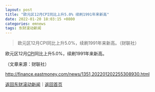 ```yaml
---
layout: post
title: "欧元区12月CPI同比上升5.0% 续刷1991年来新高"
date: 2022-01-20 18:03:15 +0800
categories: emnews
tags: 东财滚动新闻
---
```

> 欧元区12月CPI同比上升5.0%，续刷1991年来新高。（财联社）

<p>欧元区12月<span id="Info.336"><a href="http://data.eastmoney.com/cjsj/cpi.html" class="infokey">CPI</a></span>同比上升5.0%，续刷1991年来新高。</p><p class="em_media">（文章来源：财联社）</p>

<http://finance.eastmoney.com/news/1351,202201202255308930.html>

[返回东财滚动新闻](//finews.withounder.com/emnews/)｜[返回首页](//finews.withounder.com/)